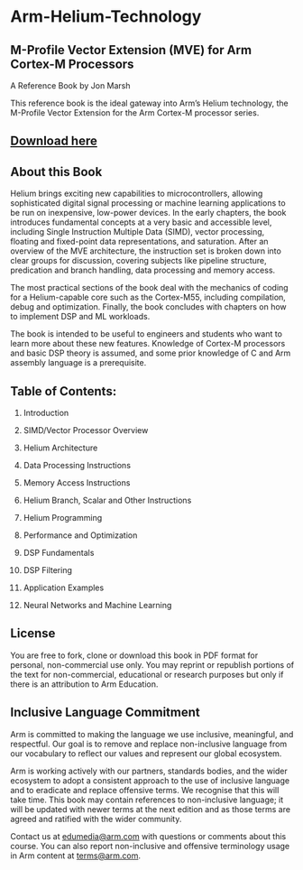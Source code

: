 # Arm-Helium-Technology 
## M-Profile Vector Extension (MVE) for Arm Cortex-M Processors

A Reference Book by Jon Marsh

This reference book is the ideal gateway into Arm’s Helium technology, the M-Profile Vector Extension for the Arm Cortex-M processor series.

## [Download here](https://github.com/arm-university/Arm-Helium-Technology/blob/main/Arm%20Helium%20Technology_reference%20book%20(2).pdf)

## About this Book
Helium brings exciting new capabilities to microcontrollers, allowing sophisticated digital signal processing or machine learning applications to be run on inexpensive, low-power devices. In the early chapters, the book introduces fundamental concepts at a very basic and accessible level, including Single Instruction Multiple Data (SIMD), vector processing, floating and fixed-point data representations, and saturation. After an overview of the MVE architecture, the instruction set is broken down into clear groups for discussion, covering subjects like pipeline structure, predication and branch handling, data processing and memory access.

The most practical sections of the book deal with the mechanics of coding for a Helium-capable core such as the Cortex-M55, including compilation, debug and optimization. Finally, the book concludes with chapters on how to implement DSP and ML workloads.

The book is intended to be useful to engineers and students who want to learn more about these new features.  Knowledge of Cortex-M processors and basic DSP theory is assumed, and some prior knowledge of C and Arm assembly language is a prerequisite.

## Table of Contents:
1.	Introduction

2.	SIMD/Vector Processor Overview

3.	Helium Architecture

4.	Data Processing Instructions

5.	Memory Access Instructions

6.	Helium Branch, Scalar and Other Instructions

7.	Helium Programming

8.	Performance and Optimization

9.	DSP Fundamentals

10. DSP Filtering

11. Application Examples

12. Neural Networks and Machine Learning

## License
You are free to fork, clone or download this book in PDF format for personal, non-commercial use only. 
You may reprint or republish portions of the text for non-commercial, educational or research purposes but only if there is an attribution to Arm Education.

## Inclusive Language Commitment
Arm is committed to making the language we use inclusive, meaningful, and respectful. Our goal is to remove and replace non-inclusive language from our vocabulary to reflect our values and represent our global ecosystem.

Arm is working actively with our partners, standards bodies, and the wider ecosystem to adopt a consistent approach to the use of inclusive language and to eradicate and replace offensive terms. We recognise that this will take time. This book may contain references to non-inclusive language; it will be updated with newer terms at the next edition and as those terms are agreed and ratified with the wider community.

Contact us at edumedia@arm.com with questions or comments about this course. You can also report non-inclusive and offensive terminology usage in Arm content at terms@arm.com.
